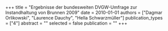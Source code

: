 +++
title = "Ergebnisse der bundesweiten DVGW-Umfrage zur Instandhaltung von Brunnen 2009"
date = 2010-01-01
authors = ["Dagmar Orlikowski", "Laurence Dauchy", "Hella Schwarzmüller"]
publication_types = ["4"]
abstract = ""
selected = false
publication = ""
+++

